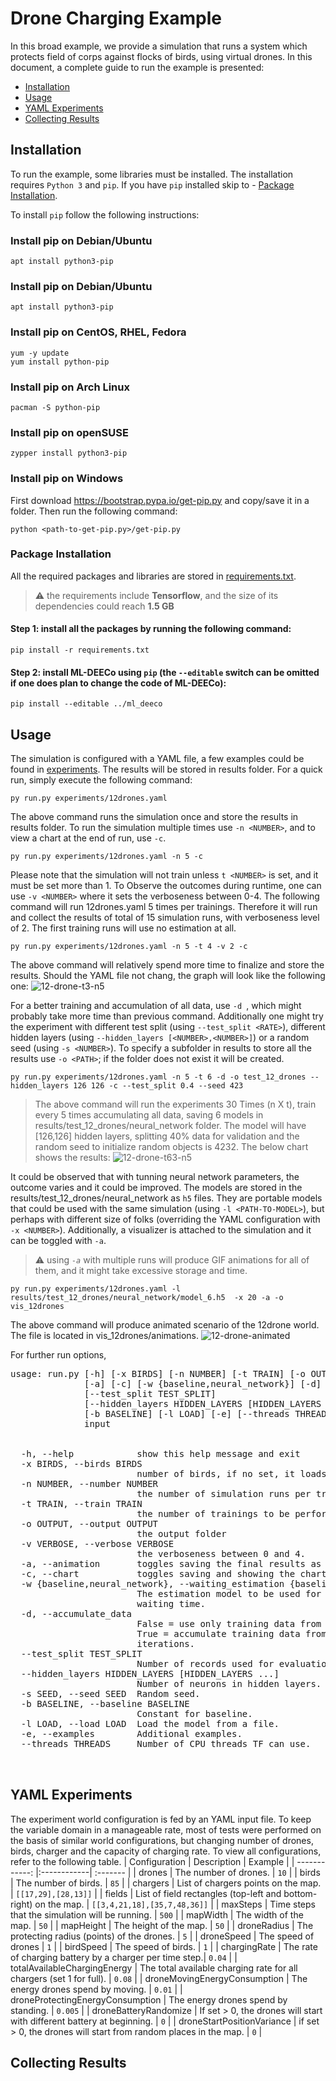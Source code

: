 # Drone Charging Example
In this broad example, we provide a simulation that runs a system which protects field of corps against flocks of birds, using virtual drones. In this document, a complete guide to run the example is presented:

- [Installation](#installation)
- [Usage](#usage)
- [YAML Experiments](#yaml-experiments)
- [Collecting Results](#results)


## Installation
To run the example, some libraries must be installed. The installation requires `Python 3` and `pip`. If you have `pip` installed skip to - [Package Installation](#package-installation).

To install `pip` follow the following instructions:

### Install pip on Debian/Ubuntu 
```
apt install python3-pip            
```
### Install pip on Debian/Ubuntu
```
apt install python3-pip
```
### Install pip on CentOS, RHEL, Fedora
```
yum -y update
yum install python-pip
```
### Install pip on Arch Linux
```
pacman -S python-pip
```
### Install pip on openSUSE
```
zypper install python3-pip
```
### Install pip on Windows
First download https://bootstrap.pypa.io/get-pip.py and copy/save it in a folder. Then run the following command:
```
python <path-to-get-pip.py>/get-pip.py
```
### Package Installation
All the required packages and libraries are stored in [requirements.txt](requirements.txt).
> :warning: the requirements include **Tensorflow**, and the size of its dependencies could reach **1.5 GB**

#### Step 1: install all the packages by running the following command:
```
pip install -r requirements.txt
```
#### Step 2: install ML-DEECo using `pip` (the `--editable` switch can be omitted if one does plan to change the code of ML-DEECo):
```
pip install --editable ../ml_deeco
```

## Usage
The simulation is configured with a YAML file, a few examples could be found in [experiments](/experiments/). The results will be stored in results folder. For a quick run, simply execute the following command:

```
py run.py experiments/12drones.yaml
```

The above command runs the simulation once and store the results in results folder. To run the simulation multiple times use `-n <NUMBER>`, and to view a chart at the end of run, use `-c`.


```
py run.py experiments/12drones.yaml -n 5 -c
```

Please note that the simulation will not train unless `t <NUMBER>` is set, and it must be set more than 1. To Observe the outcomes during runtime, one can use `-v <NUMBER>` where it sets the verboseness between 0-4. The following command will run 12drones.yaml 5 times per trainings. Therefore it will run and collect the results of total of 15 simulation runs, with verboseness level of 2. The first training runs will use no estimation at all.

```
py run.py experiments/12drones.yaml -n 5 -t 4 -v 2 -c
```

The above command will relatively spend more time to finalize and store the results. Should the YAML file not chang, the graph will look like the following one:
![12-drone-t3-n5](results/output/12drones_neural_network.png)

For a better training and accumulation of all data, use `-d `, which might probably take more time than previous command. Additionally one might try the experiment with different test split (using `--test_split <RATE>`), different hidden layers (using `--hidden_layers [<NUMBER>,<NUMBER>]`) or a random seed (using `-s <NUMBER>`). To specify a subfolder in results to store all the results use `-o <PATH>`; if the folder does not exist it will be created.

```
py run.py experiments/12drones.yaml -n 5 -t 6 -d -o test_12_drones --hidden_layers 126 126 -c --test_split 0.4 --seed 423
```
> The above command will run the experiments 30 Times (n X t), train every 5 times accumulating all data, saving 6 models in results/test_12_drones/neural_network folder. The model will have [126,126] hidden layers, splitting 40% data for validation and the random seed to initialize random objects is 4232. The below chart shows the results:
![12-drone-t63-n5](results/test_12_drones/12drones_neural_network.png)

It could be observed that with tunning neural network parameters, the outcome varies and it could be improved. The models are stored in the results/test_12_drones/neural_network as `h5` files. They are portable models that could be used with the same simulation (using `-l <PATH-TO-MODEL>`), but perhaps with different size of folks (overriding the YAML configuration with `-x <NUMBER>`). Additionally, a visualizer is attached to the simulation and it can be toggled with `-a`.
> :warning: using *`-a`* with multiple runs will produce GIF animations for all of them, and it might take excessive storage and time.

```
py run.py experiments/12drones.yaml -l results/test_12_drones/neural_network/model_6.h5  -x 20 -a -o vis_12drones
```
The above command will produce animated scenario of the 12drone world. The file is located in vis_12drones/animations.
![12-drone-animated](results/vis_12drones/animations/12drones_1_1.gif)

For further run options, 
<pre>
usage: run.py [-h] [-x BIRDS] [-n NUMBER] [-t TRAIN] [-o OUTPUT] [-v VERBOSE]
              [-a] [-c] [-w {baseline,neural_network}] [-d]
              [--test_split TEST_SPLIT]
              [--hidden_layers HIDDEN_LAYERS [HIDDEN_LAYERS ...]] [-s SEED]
              [-b BASELINE] [-l LOAD] [-e] [--threads THREADS]
              input
         

  -h, --help            show this help message and exit
  -x BIRDS, --birds BIRDS 
                        number of birds, if no set, it loads from yaml file.
  -n NUMBER, --number NUMBER
                        the number of simulation runs per training.
  -t TRAIN, --train TRAIN
                        the number of trainings to be performed.
  -o OUTPUT, --output OUTPUT
                        the output folder
  -v VERBOSE, --verbose VERBOSE
                        the verboseness between 0 and 4.
  -a, --animation       toggles saving the final results as a GIF animation.
  -c, --chart           toggles saving and showing the charts.
  -w {baseline,neural_network}, --waiting_estimation {baseline,neural_network}
                        The estimation model to be used for predicting charger
                        waiting time.
  -d, --accumulate_data
                        False = use only training data from last iteration.
                        True = accumulate training data from all previous
                        iterations.
  --test_split TEST_SPLIT
                        Number of records used for evaluation.
  --hidden_layers HIDDEN_LAYERS [HIDDEN_LAYERS ...]
                        Number of neurons in hidden layers.
  -s SEED, --seed SEED  Random seed.
  -b BASELINE, --baseline BASELINE
                        Constant for baseline.
  -l LOAD, --load LOAD  Load the model from a file.
  -e, --examples        Additional examples.
  --threads THREADS     Number of CPU threads TF can use.

  </pre>  

  ## YAML Experiments
  The experiment world configuration is fed by an YAML input file. To keep the variable domain in a manageable rate, most of tests were performed on the basis of similar world configurations, but changing number of drones, birds, charger and the capacity of charging rate. To view all configurations, refer to the following table.
| Configuration | Description | Example |
| ------------: |:------------| :------- |
| drones | The number of drones. | `10` |
| birds | The number of birds. | `85` |
| chargers | List of chargers points on the map. | `[[17,29],[28,13]]` |
| fields | List of field rectangles (top-left and bottom-right) on the map. | `[[3,4,21,18],[35,7,48,36]]` |
| maxSteps | Time steps that the simulation will be running. | `500` |
| mapWidth | The width of the map. | `50` |
| mapHeight | The height of the map. | `50` |
| droneRadius | The protecting radius (points) of the drones. | `5` |
| droneSpeed | The speed of drones | `1` |
| birdSpeed | The speed of birds. | `1` |
| chargingRate | The rate of charging battery by a charger per time step.| `0.04` |
| totalAvailableChargingEnergy | The total available charging rate for all chargers (set 1 for full). | `0.08` |
| droneMovingEnergyConsumption | The energy drones spend by moving. | `0.01` |
| droneProtectingEnergyConsumption | The energy drones spend by standing. | `0.005` |
| droneBatteryRandomize | If set > 0, the drones will start with different battery at beginning. | `0` |
| droneStartPositionVariance | if set > 0, the drones will start from random places in the map. | `0` |


## Collecting Results